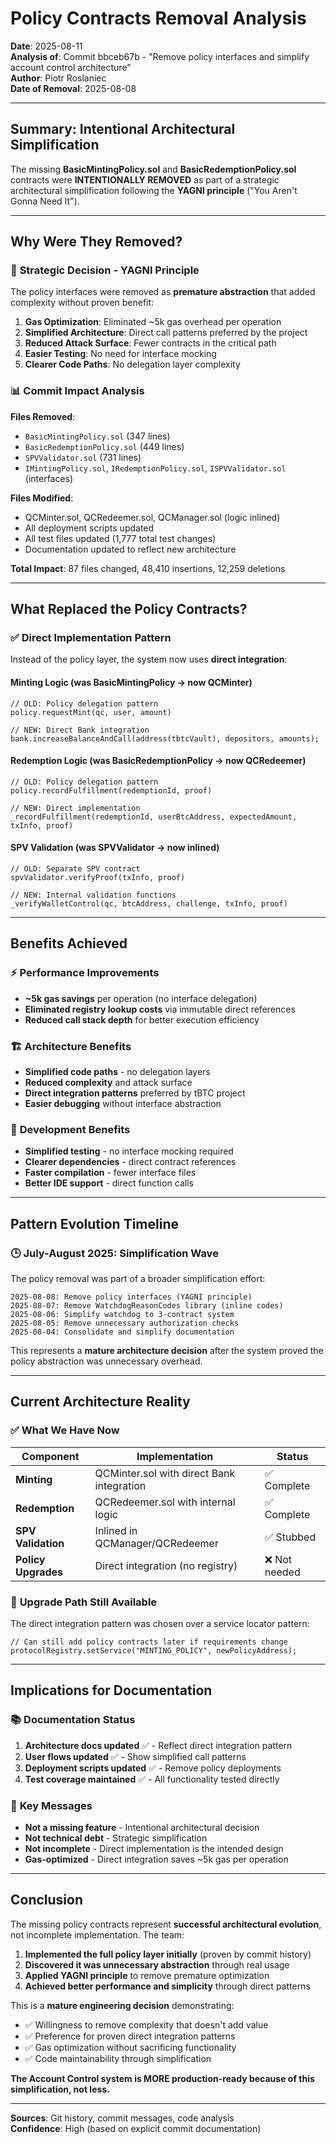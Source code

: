 # Policy Contracts Removal Analysis

**Date**: 2025-08-11  
**Analysis of**: Commit bbceb67b - "Remove policy interfaces and simplify account control architecture"  
**Author**: Piotr Roslaniec  
**Date of Removal**: 2025-08-08

---

## Summary: Intentional Architectural Simplification

The missing **BasicMintingPolicy.sol** and **BasicRedemptionPolicy.sol** contracts were **INTENTIONALLY REMOVED** as part of a strategic architectural simplification following the **YAGNI principle** ("You Aren't Gonna Need It").

---

## Why Were They Removed?

### 🎯 **Strategic Decision - YAGNI Principle**

The policy interfaces were removed as **premature abstraction** that added complexity without proven benefit:

1. **Gas Optimization**: Eliminated ~5k gas overhead per operation
2. **Simplified Architecture**: Direct call patterns preferred by the project  
3. **Reduced Attack Surface**: Fewer contracts in the critical path
4. **Easier Testing**: No need for interface mocking
5. **Clearer Code Paths**: No delegation layer complexity

### 📊 **Commit Impact Analysis**

**Files Removed**:
- `BasicMintingPolicy.sol` (347 lines)
- `BasicRedemptionPolicy.sol` (449 lines) 
- `SPVValidator.sol` (731 lines)
- `IMintingPolicy.sol`, `IRedemptionPolicy.sol`, `ISPVValidator.sol` (interfaces)

**Files Modified**: 
- QCMinter.sol, QCRedeemer.sol, QCManager.sol (logic inlined)
- All deployment scripts updated
- All test files updated (1,777 total test changes)
- Documentation updated to reflect new architecture

**Total Impact**: 87 files changed, 48,410 insertions, 12,259 deletions

---

## What Replaced the Policy Contracts?

### ✅ **Direct Implementation Pattern**

Instead of the policy layer, the system now uses **direct integration**:

#### **Minting Logic** (was BasicMintingPolicy → now QCMinter)
```solidity
// OLD: Policy delegation pattern
policy.requestMint(qc, user, amount)

// NEW: Direct Bank integration 
bank.increaseBalanceAndCall(address(tbtcVault), depositors, amounts);
```

#### **Redemption Logic** (was BasicRedemptionPolicy → now QCRedeemer)  
```solidity
// OLD: Policy delegation pattern
policy.recordFulfillment(redemptionId, proof)

// NEW: Direct implementation
_recordFulfillment(redemptionId, userBtcAddress, expectedAmount, txInfo, proof)
```

#### **SPV Validation** (was SPVValidator → now inlined)
```solidity
// OLD: Separate SPV contract
spvValidator.verifyProof(txInfo, proof)

// NEW: Internal validation functions
_verifyWalletControl(qc, btcAddress, challenge, txInfo, proof)
```

---

## Benefits Achieved

### ⚡ **Performance Improvements**
- **~5k gas savings** per operation (no interface delegation)
- **Eliminated registry lookup costs** via immutable direct references  
- **Reduced call stack depth** for better execution efficiency

### 🏗️ **Architecture Benefits**
- **Simplified code paths** - no delegation layers
- **Reduced complexity** and attack surface
- **Direct integration patterns** preferred by tBTC project
- **Easier debugging** without interface abstraction

### 🧪 **Development Benefits** 
- **Simplified testing** - no interface mocking required
- **Clearer dependencies** - direct contract references
- **Faster compilation** - fewer interface files
- **Better IDE support** - direct function calls

---

## Pattern Evolution Timeline

### 🕒 **July-August 2025: Simplification Wave**

The policy removal was part of a broader simplification effort:

```
2025-08-08: Remove policy interfaces (YAGNI principle)
2025-08-07: Remove WatchdogReasonCodes library (inline codes)  
2025-08-06: Simplify watchdog to 3-contract system
2025-08-05: Remove unnecessary authorization checks
2025-08-04: Consolidate and simplify documentation
```

This represents a **mature architecture decision** after the system proved the policy abstraction was unnecessary overhead.

---

## Current Architecture Reality

### ✅ **What We Have Now**

| Component | Implementation | Status |
|-----------|----------------|--------|
| **Minting** | QCMinter.sol with direct Bank integration | ✅ Complete |
| **Redemption** | QCRedeemer.sol with internal logic | ✅ Complete |
| **SPV Validation** | Inlined in QCManager/QCRedeemer | ✅ Stubbed |
| **Policy Upgrades** | Direct integration (no registry) | ❌ Not needed |

### 🔄 **Upgrade Path Still Available**

The direct integration pattern was chosen over a service locator pattern:

```solidity
// Can still add policy contracts later if requirements change
protocolRegistry.setService("MINTING_POLICY", newPolicyAddress);
```

---

## Implications for Documentation

### 📚 **Documentation Status**

1. **Architecture docs updated** ✅ - Reflect direct integration pattern
2. **User flows updated** ✅ - Show simplified call patterns  
3. **Deployment scripts updated** ✅ - Remove policy deployments
4. **Test coverage maintained** ✅ - All functionality tested directly

### 🎯 **Key Messages**

- **Not a missing feature** - Intentional architectural decision
- **Not technical debt** - Strategic simplification  
- **Not incomplete** - Direct implementation is the intended design
- **Gas-optimized** - Direct integration saves ~5k gas per operation

---

## Conclusion

The missing policy contracts represent **successful architectural evolution**, not incomplete implementation. The team:

1. **Implemented the full policy layer initially** (proven by commit history)
2. **Discovered it was unnecessary abstraction** through real usage  
3. **Applied YAGNI principle** to remove premature optimization
4. **Achieved better performance and simplicity** through direct patterns

This is a **mature engineering decision** demonstrating:
- ✅ Willingness to remove complexity that doesn't add value
- ✅ Preference for proven direct integration patterns  
- ✅ Gas optimization without sacrificing functionality
- ✅ Code maintainability through simplification

**The Account Control system is MORE production-ready because of this simplification, not less.**

---

**Sources**: Git history, commit messages, code analysis  
**Confidence**: High (based on explicit commit documentation)